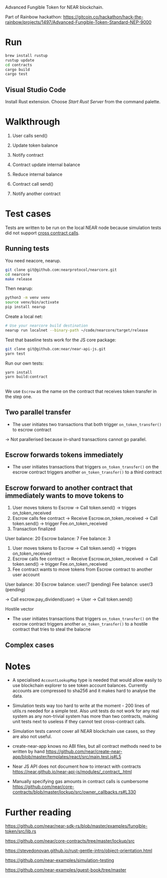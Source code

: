 Advanced Fungible Token for NEAR blockchain.

Part of Rainbow hackathon: https://gitcoin.co/hackathon/hack-the-rainbow/projects/1497/Advanced-Fungible-Token-Standard-NEP-9000

# Run

```sh
brew install rustup
rustup update
cd contracts
cargo build
cargo test
```

## Visual Studio Code

Install Rust extension. Choose *Start Rust Server* from the command palette.

# Walkthrough

1. User calls send()
2. Update token balance
3. Notify contract
4. Contract update internal balance

5. Reduce internal balance
6. Contract call send()
7. Notify another contract

# Test cases

Tests are written to be run on the local NEAR node because simulation tests did not support [cross contract calls](https://github.com/near-examples/simulation-testing/blob/master/tests/simulation_tests.rs#L189).

## Running tests

You need neacore, nearup.

```sh
git clone git@github.com:nearprotocol/nearcore.git
cd nearcore
make release
```

Then nearup:

```sh
python3 -m venv venv
source venv/bin/activate
pip install nearup
```

Create a local net:

```sh
# Use your nearcore build destination
nearup run localnet --binary-path ~/code/nearcore/target/release
```

Test that baseline tests work for the JS core package:

```sh
git clone git@github.com:near/near-api-js.git
yarn test
```

Run our own tests:

```sh
yarn install
yarn build:contract

```

##

We use `Escrow` as the name on the contract that receives token transfer in the step one.

## Two parallel transfer

- The user initiates two transactions that both trigger `on_token_transfer()` to escrow contract

-> Not parallerised because in-shard transactions cannot go parallel.

## Escrow forwards tokens immediately

- The user initiates transactions that triggers `on_token_transfer()` on the escrow contract triggers another `on_token_transfer()` to a third contract

## Escrow forward to another contract that immediately wants to move tokens to


1. User moves tokens to Escrow
-> Call token.send()
-> trigges on_token_received
2. Escrow calls fee contract
-> Receive Escrow.on_token_received
-> Call token.send()
-> trigger Fee.on_token_received
3. Transaction finalized

User balance: 20
Escrow balance: 7
Fee balance: 3

1. User moves tokens to Escrow
-> Call token.send()
-> trigges on_token_received
2. Escrow calls fee contract
-> Receive Escrow.on_token_received
-> Call token.send()
-> trigger Fee.on_token_received
3. Fee contract wants to move tokens from Escrow contract to another user account

User balance: 30
Escrow balance: user/7 (pending)
Fee balance: user/3 (pending)

-> Call escrow.pay_dividend(user)
-> User
-> Call token.send()

Hostile vector

- The user initiates transactions that triggers `on_token_transfer()` on the escrow contract triggers another `on_token_transfer()` to a hostile contract that tries to steal the balacne

## Complex cases


# Notes

- A specialised `AccountLookupMap` type is needed that would allow easily to use blockchain explorer to see token account balances.
  Currently accounts are compressed to sha256 and it makes hard to analyse the data.

- Simulation tests way too hard to write at the moment - 200 lines of utils.rs needed for a simple test.
  Also unit tests do not work for any real system as any non-trivial system has more than two contracts,
  making unit tests next to useless if they cannot test cross-contract calls.

- Simulation tests cannot cover all NEAR blockchain use cases, so they are also not useful.

- create-near-app knows no ABI files, but all contract methods need to be written by hand https://github.com/near/create-near-app/blob/master/templates/react/src/main.test.js#L5

- Near JS API does not document how to interact with contracts https://near.github.io/near-api-js/modules/_contract_.html

- Manually specifying gas amounts in contract calls is cumbersome https://github.com/near/core-contracts/blob/master/lockup/src/owner_callbacks.rs#L330

# Further reading

https://github.com/near/near-sdk-rs/blob/master/examples/fungible-token/src/lib.rs

https://github.com/near/core-contracts/tree/master/lockup/src

https://stevedonovan.github.io/rust-gentle-intro/object-orientation.html

https://github.com/near-examples/simulation-testing

https://github.com/near-examples/guest-book/tree/master